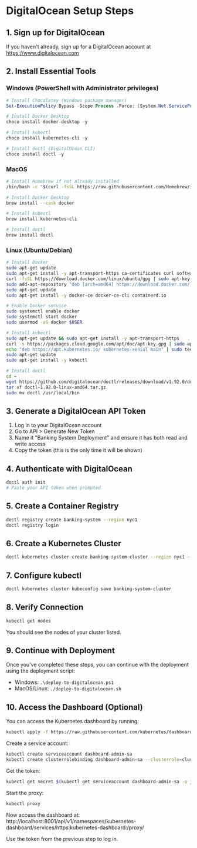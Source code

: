 # DigitalOcean Setup Steps

## 1. Sign up for DigitalOcean

If you haven't already, sign up for a DigitalOcean account at https://www.digitalocean.com

## 2. Install Essential Tools

### Windows (PowerShell with Administrator privileges)

```powershell
# Install Chocolatey (Windows package manager)
Set-ExecutionPolicy Bypass -Scope Process -Force; [System.Net.ServicePointManager]::SecurityProtocol = [System.Net.ServicePointManager]::SecurityProtocol -bor 3072; iex ((New-Object System.Net.WebClient).DownloadString('https://chocolatey.org/install.ps1'))

# Install Docker Desktop
choco install docker-desktop -y

# Install kubectl
choco install kubernetes-cli -y

# Install doctl (DigitalOcean CLI)
choco install doctl -y
```

### MacOS

```bash
# Install Homebrew if not already installed
/bin/bash -c "$(curl -fsSL https://raw.githubusercontent.com/Homebrew/install/HEAD/install.sh)"

# Install Docker Desktop
brew install --cask docker

# Install kubectl
brew install kubernetes-cli

# Install doctl
brew install doctl
```

### Linux (Ubuntu/Debian)

```bash
# Install Docker
sudo apt-get update
sudo apt-get install -y apt-transport-https ca-certificates curl software-properties-common
curl -fsSL https://download.docker.com/linux/ubuntu/gpg | sudo apt-key add -
sudo add-apt-repository "deb [arch=amd64] https://download.docker.com/linux/ubuntu $(lsb_release -cs) stable"
sudo apt-get update
sudo apt-get install -y docker-ce docker-ce-cli containerd.io

# Enable Docker service
sudo systemctl enable docker
sudo systemctl start docker
sudo usermod -aG docker $USER

# Install kubectl
sudo apt-get update && sudo apt-get install -y apt-transport-https
curl -s https://packages.cloud.google.com/apt/doc/apt-key.gpg | sudo apt-key add -
echo "deb https://apt.kubernetes.io/ kubernetes-xenial main" | sudo tee -a /etc/apt/sources.list.d/kubernetes.list
sudo apt-get update
sudo apt-get install -y kubectl

# Install doctl
cd ~
wget https://github.com/digitalocean/doctl/releases/download/v1.92.0/doctl-1.92.0-linux-amd64.tar.gz
tar xf doctl-1.92.0-linux-amd64.tar.gz
sudo mv doctl /usr/local/bin
```

## 3. Generate a DigitalOcean API Token

1. Log in to your DigitalOcean account
2. Go to API > Generate New Token
3. Name it "Banking System Deployment" and ensure it has both read and write access
4. Copy the token (this is the only time it will be shown)

## 4. Authenticate with DigitalOcean

```bash
doctl auth init
# Paste your API token when prompted
```

## 5. Create a Container Registry

```bash
doctl registry create banking-system --region nyc1
doctl registry login
```

## 6. Create a Kubernetes Cluster

```bash
doctl kubernetes cluster create banking-system-cluster --region nyc1 --size s-2vcpu-4gb --count 3 --version 1.27
```

## 7. Configure kubectl

```bash
doctl kubernetes cluster kubeconfig save banking-system-cluster
```

## 8. Verify Connection

```bash
kubectl get nodes
```

You should see the nodes of your cluster listed.

## 9. Continue with Deployment

Once you've completed these steps, you can continue with the deployment using the deployment script:

- Windows: `.\deploy-to-digitalocean.ps1`
- MacOS/Linux: `./deploy-to-digitalocean.sh`

## 10. Access the Dashboard (Optional)

You can access the Kubernetes dashboard by running:

```bash
kubectl apply -f https://raw.githubusercontent.com/kubernetes/dashboard/v2.7.0/aio/deploy/recommended.yaml
```

Create a service account:

```bash
kubectl create serviceaccount dashboard-admin-sa
kubectl create clusterrolebinding dashboard-admin-sa --clusterrole=cluster-admin --serviceaccount=default:dashboard-admin-sa
```

Get the token:

```bash
kubectl get secret $(kubectl get serviceaccount dashboard-admin-sa -o jsonpath="{.secrets[0].name}") -o jsonpath="{.data.token}" | base64 --decode
```

Start the proxy:

```bash
kubectl proxy
```

Now access the dashboard at: 
http://localhost:8001/api/v1/namespaces/kubernetes-dashboard/services/https:kubernetes-dashboard:/proxy/

Use the token from the previous step to log in.
